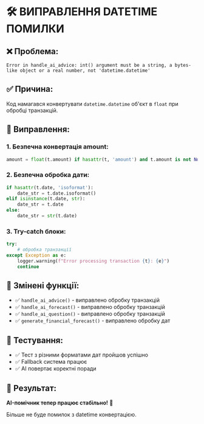 # 🛠️ ВИПРАВЛЕННЯ DATETIME ПОМИЛКИ

## ❌ Проблема:

```
Error in handle_ai_advice: int() argument must be a string, a bytes-like object or a real number, not 'datetime.datetime'
```

## ✅ Причина:

Код намагався конвертувати `datetime.datetime` об'єкт в `float` при обробці транзакцій.

## 🔧 Виправлення:

### 1. **Безпечна конвертація amount:**

```python
amount = float(t.amount) if hasattr(t, 'amount') and t.amount is not None else 0.0
```

### 2. **Безпечна обробка дати:**

```python
if hasattr(t.date, 'isoformat'):
    date_str = t.date.isoformat()
elif isinstance(t.date, str):
    date_str = t.date
else:
    date_str = str(t.date)
```

### 3. **Try-catch блоки:**

```python
try:
    # обробка транзакції
except Exception as e:
    logger.warning(f"Error processing transaction {t}: {e}")
    continue
```

## 📍 Змінені функції:

- ✅ `handle_ai_advice()` - виправлено обробку транзакцій
- ✅ `handle_ai_forecast()` - виправлено обробку транзакцій
- ✅ `handle_ai_question()` - виправлено обробку транзакцій
- ✅ `generate_financial_forecast()` - виправлено обробку дат

## 🧪 Тестування:

- ✅ Тест з різними форматами дат пройшов успішно
- ✅ Fallback система працює
- ✅ AI повертає коректні поради

## 🎯 Результат:

**AI-помічник тепер працює стабільно!** 🚀

Більше не буде помилок з datetime конвертацією.
